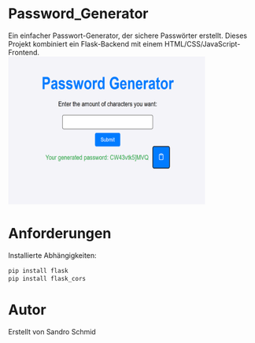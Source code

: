 # Password_Generator
Ein einfacher Passwort-Generator, der sichere Passwörter erstellt. Dieses Projekt kombiniert ein Flask-Backend mit einem HTML/CSS/JavaScript-Frontend. <br>
<img src="Images/png_2_password_generator.png" alt="image" width="400" height="300" />
# Anforderungen
Installierte Abhängigkeiten:
```
pip install flask
pip install flask_cors
```
# Autor
Erstellt von Sandro Schmid 
